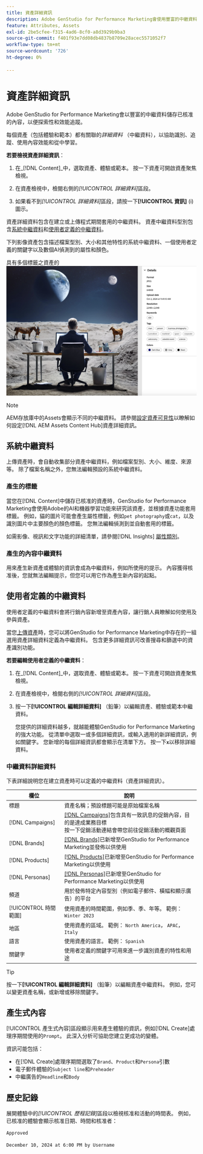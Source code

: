 ```yaml
---
title: 資產詳細資訊
description: Adobe GenStudio for Performance Marketing會使用豐富的中繼資料儲存已核准的內容，以供搜尋和效能追蹤。
feature: Attributes, Assets
exl-id: 2be5cfee-f315-4ad6-8cf0-a8d3929b9ba3
source-git-commit: f401f93e7dd08db4837b8709e28acec5571052f7
workflow-type: tm+mt
source-wordcount: '726'
ht-degree: 0%

---
```


# 資產詳細資訊

Adobe GenStudio for Performance Marketing會以豐富的中繼資料儲存已核准的內容，以便探索性和效能追蹤。

每個資產（包括體驗和範本）都有關聯的&#x200B;_詳細資料_ （中繼資料），以協助識別、追蹤、使用內容效能和從中學習。

**若要檢視資產詳細資訊**：

1. 在&#x200B;_[!DNL Content]_中，選取資產、體驗或範本。 按一下資產可開啟資產聚焦檢視。

1. 在資產檢視中，檢閱右側的&#x200B;_[!UICONTROL 詳細資料]_&#x200B;區段。

1. 如果看不到&#x200B;_[!UICONTROL 詳細資料]_&#x200B;區段，請按一下&#x200B;**[!UICONTROL 資訊]** (i)圖示。

資產詳細資料包含在建立或上傳程式期間套用的中繼資料。 資產中繼資料型別包含[系統中繼資料](#system-metadata)和[使用者定義的中繼資料](#user-defined-metadata)。

下列影像資產包含描述檔案型別、大小和其他特性的系統中繼資料、一個使用者定義的關鍵字以及數個AI偵測到的屬性和顏色。

具有多個標籤之資產的![詳細資料](/help/assets/content-asset-details.png)

>[!NOTE]
>
>AEM存放庫中的Assets會顯示不同的中繼資料。 請參閱[設定資產可見性](connect-aem-repo.md#step-4-configure-asset-visibility)以瞭解如何設定[!DNL AEM Assets Content Hub]資產詳細資訊。

## 系統中繼資料

上傳資產時，會自動收集部分資產中繼資料，例如檔案型別、大小、維度、來源等。 除了檔案名稱之外，您無法編輯預設的系統中繼資料。

### 產生的標籤

當您在[!DNL Content]中儲存已核准的資產時，GenStudio for Performance Marketing會使用Adobe的AI和機器學習功能來研究該資產，並根據資產功能套用標籤。 例如，貓的圖片可能會產生屬性標籤，例如`pet photography`或`cat`，以及識別圖片中主要顏色的顏色標籤。 您無法編輯偵測到並自動套用的標籤。

如需影像、視訊和文字功能的詳細清單，請參閱[!DNL Insights] [屬性類別](/help/user-guide/insights/attributes.md#categories)。

### 產生的內容中繼資料

用來產生新資產或體驗的資訊會成為中繼資料，例如所使用的提示。 內容獲得核准後，您就無法編輯提示，但您可以用它作為產生新內容的起點。

## 使用者定義的中繼資料

使用者定義的中繼資料會將行銷內容新增至資產內容，讓行銷人員瞭解如何使用及參與資產。

當您[上傳資產](/help/user-guide/content/manage-assets.md#add-assets)時，您可以將GenStudio for Performance Marketing中存在的一組選用資產詳細資料定義為中繼資料。 包含更多詳細資訊可改善搜尋和篩選中的資產識別功能。

**若要編輯使用者定義的中繼資料**：

1. 在&#x200B;_[!DNL Content]_中，選取資產、體驗或範本。 按一下資產可開啟資產聚焦檢視。

1. 在資產檢視中，檢閱右側的&#x200B;_[!UICONTROL 詳細資料]_&#x200B;區段。

1. 按一下&#x200B;**[!UICONTROL 編輯詳細資料]** （鉛筆）以編輯資產、體驗或範本中繼資料。

   您提供的詳細資料越多，就越能體驗GenStudio for Performance Marketing的強大功能。 從清單中選取一或多個詳細資訊，或輸入適用的新詳細資訊，例如關鍵字。 您新增的每個詳細資訊都會顯示在清單下方。 按一下&#x200B;**`x`**&#x200B;以移除詳細資料。

### 中繼資料詳細資料

下表詳細說明您在建立資產時可以定義的中繼資料（資產詳細資訊）。

| 欄位 | 說明 |
| -------------- | ----------- |
| 標題 | 資產名稱；預設標題可能是原始檔案名稱 |
| [!DNL Campaigns] | [[!DNL Campaigns]](/help/user-guide/campaigns/overview.md)包含具有一致訊息的促銷內容，目的是達成業務目標<br>按一下促銷活動連結會帶您前往促銷活動的概觀頁面 |
| [!DNL Brands] | [[!DNL Brands]](/help/user-guide/guidelines/brands.md)已新增至GenStudio for Performance Marketing並發佈以供使用 |
| [!DNL Products] | [[!DNL Products]](/help/user-guide/guidelines/products.md)已新增至GenStudio for Performance Marketing以供使用 |
| [!DNL Personas] | [[!DNL Personas]](/help/user-guide/guidelines/personas.md)已新增至GenStudio for Performance Marketing以供使用 |
| 頻道 | 用於發佈特定內容型別（例如電子郵件、橫幅和顯示廣告）的平台 |
| [!UICONTROL 時間範圍] | 使用資產的時間範圍，例如季、季、年等。 範例： `Winter 2023` |
| 地區 | 使用資產的區域。 範例： `North America`， `APAC`， `Italy` |
| 語言 | 使用資產的語言。 範例： `Spanish` |
| 關鍵字 | 使用者定義的關鍵字可用來進一步識別資產的特性和用途 |

>[!TIP]
>
>按一下&#x200B;**[!UICONTROL 編輯詳細資料]** （鉛筆）以編輯資產中繼資料。 例如，您可以變更資產名稱，或新增或移除關鍵字。

## 產生式內容

[!UICONTROL 產生式內容]區段顯示用來產生體驗的資訊，例如[!DNL Create]處理序期間使用的`Prompt`。 此深入分析可協助您建立更成功的變體。

資訊可能包括：

- 在[!DNL Create]處理序期間選取了`Brand`、`Product`和`Persona`引數
- 電子郵件體驗的`Subject line`和`Preheader`
- 中繼廣告的`Headline`和`Body`

## 歷史記錄

展開體驗中的&#x200B;_[!UICONTROL 歷程記錄]_&#x200B;區段以檢視核准和活動的時間表。 例如，已核准的體驗會顯示核准日期、時間和核准者：

```
Approved

December 10, 2024 at 6:00 PM by Username
```
